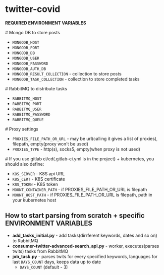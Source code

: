 # twitter-covid

<b>REQUIRED ENVIRONMENT VARIABLES</b>

\# Mongo DB to store posts
- `MONGODB_HOST`
- `MONGODB_PORT`
- `MONGODB_DB`
- `MONGODB_USER`
- `MONGODB_PASSWORD`
- `MONGODB_AUTH_DB`
- `MONGODB_RESULT_COLLECTION` - collection to store posts  
- `MONGODB_TASK_COLLECTION` - collection to store completed tasks

\# RabbitMQ to distribute tasks
- `RABBITMQ_HOST`
- `RABBITMQ_PORT`
- `RABBITMQ_USER`
- `RABBITMQ_PASSWORD`
- `RABBITMQ_QUEUE`

\# Proxy settings  
- `PROXIES_FILE_PATH_OR_URL` - may be url(calling it gives a list of proxies), filepath, empty(proxy won't be used)  
- `PROXIES_TYPE` - http(s), socks5, empty(when proxy is not used)  
 
\# If you use gitlab ci/cd(.gitlab-ci.yml is in the project) + kubernetes, you should also define:  
- `K8S_SERVER` - K8S api URL  
- `K8S_CERT` - K8S certificate  
- `K8S_TOKEN` - K8S token  
- `MOUNT_CONTAINER_PATH` - if PROXIES_FILE_PATH_OR_URL is filepath    
- `MOUNT_HOST_PATH` - if PROXIES_FILE_PATH_OR_URL is filepath, path in your kubernetes host  
## How to start parsing from scratch + specific ENVIRONMENT VARIABLES
- <b>add_tasks_initial.py</b> - add tasks(dirrferent keywords, dates and so on) to RabbitMQ
- <b>consumer-twitter-advanced-search_api.py</b> - worker, executes(parses twits) tasks from RabbitMQ
- <b>job_task.py</b> - parses twits for every specified keywords, languages for last `DAYS_COUNT` days, keeps data up to date
    - `DAYS_COUNT` (default - 3)
